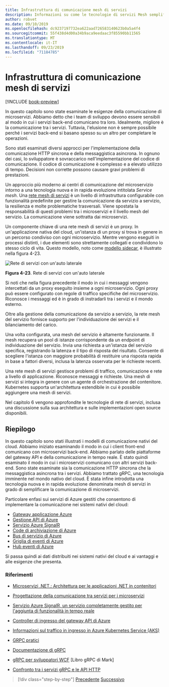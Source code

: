 ```yaml
---
title: Infrastruttura di comunicazione mesh di servizi
description: Informazioni su come le tecnologie di servizi Mesh semplificano la comunicazione di microservizi nativa del cloud
author: robvet
ms.date: 09/10/2019
ms.openlocfilehash: dc9237197732ea622aad726583140623b0a5a4f4
ms.sourcegitcommit: 55f438d4d00a34b9aca9eedaac3f85590bb11565
ms.translationtype: MT
ms.contentlocale: it-IT
ms.lasthandoff: 09/23/2019
ms.locfileid: "71184785"
---
```

# <a name="service-mesh-communication-infrastructure"></a>Infrastruttura di comunicazione mesh di servizi

[!INCLUDE [book-preview](../../../includes/book-preview.md)]

In questo capitolo sono state esaminate le esigenze della comunicazione di microservizi. Abbiamo detto che i team di sviluppo devono essere sensibili al modo in cui i servizi back-end comunicano tra loro. Idealmente, migliore è la comunicazione tra i servizi. Tuttavia, l'elusione non è sempre possibile perché i servizi back-end si basano spesso su un altro per completare le operazioni.

Sono stati esaminati diversi approcci per l'implementazione della comunicazione HTTP sincrona e della messaggistica asincrona. In ognuno dei casi, lo sviluppatore è sovraccarico nell'implementazione del codice di comunicazione. Il codice di comunicazione è complesso e a elevato utilizzo di tempo. Decisioni non corrette possono causare gravi problemi di prestazioni.

Un approccio più moderno ai centri di comunicazione del microservizio intorno a una tecnologia nuova e in rapida evoluzione intitolata *Service mesh*. Una [rete mesh di servizi](https://www.nginx.com/blog/what-is-a-service-mesh/) è un livello di infrastruttura configurabile con funzionalità predefinite per gestire la comunicazione da servizio a servizio, la resilienza e molte problematiche trasversali. Viene spostata la responsabilità di questi problemi tra i microservizi e il livello mesh del servizio. La comunicazione viene sottratta dai microservizi.

Un componente chiave di una rete mesh di servizi è un proxy. In un'applicazione nativa del cloud, un'istanza di un proxy si trova in genere in un percorso condiviso con ogni microservizio. Mentre vengono eseguiti in processi distinti, i due elementi sono strettamente collegati e condividono lo stesso ciclo di vita. Questo modello, noto come [modello sidecar](https://docs.microsoft.com/azure/architecture/patterns/sidecar), è illustrato nella figura 4-23.

![Rete di servizi con un'auto laterale](./media/service-mesh-with-side-car.png)

**Figura 4-23**. Rete di servizi con un'auto laterale

Si noti che nella figura precedente il modo in cui i messaggi vengono intercettati da un proxy eseguito insieme a ogni microservizio. Ogni proxy può essere configurato con regole di traffico specifiche del microservizio. Riconosce i messaggi ed è in grado di instradarli tra i servizi e il mondo esterno. 

Oltre alla gestione della comunicazione da servizio a servizio, la rete mesh del servizio fornisce supporto per l'individuazione dei servizi e il bilanciamento del carico. 

Una volta configurata, una mesh del servizio è altamente funzionante. Il mesh recupera un pool di istanze corrispondente da un endpoint di individuazione del servizio. Invia una richiesta a un'istanza del servizio specifica, registrando la latenza e il tipo di risposta del risultato. Consente di scegliere l'istanza con maggiore probabilità di restituire una risposta rapida in base a fattori diversi, inclusa la latenza osservata per le richieste recenti.

Una rete mesh di servizi gestisce problemi di traffico, comunicazione e rete a livello di applicazione. Riconosce messaggi e richieste. Una mesh di servizi si integra in genere con un agente di orchestrazione del contenitore. Kubernetes supporta un'architettura estendibile in cui è possibile aggiungere una mesh di servizi.

Nel capitolo 6 vengono approfondite le tecnologie di rete di servizi, inclusa una discussione sulla sua architettura e sulle implementazioni open source disponibili.

## <a name="summary"></a>Riepilogo

In questo capitolo sono stati illustrati i modelli di comunicazione nativi del cloud. Abbiamo iniziato esaminando il modo in cui i client front-end comunicano con microservizi back-end. Abbiamo parlato delle piattaforme del gateway API e della comunicazione in tempo reale. È stato quindi esaminato il modo in cui i microservizi comunicano con altri servizi back-end. Sono state esaminate sia la comunicazione HTTP sincrona che la messaggistica asincrona tra i servizi. Abbiamo trattato gRPC, una tecnologia imminente nel mondo nativo del cloud. È stata infine introdotta una tecnologia nuova e in rapida evoluzione denominata mesh di servizi in grado di semplificare la comunicazione di microservizi. 

Particolare enfasi sui servizi di Azure gestiti che consentono di implementare la comunicazione nei sistemi nativi del cloud:

- [Gateway applicazione Azure](https://docs.microsoft.com/azure/application-gateway/overview)
- [Gestione API di Azure](https://azure.microsoft.com/services/api-management/)
- [Servizio Azure SignalR](https://azure.microsoft.com/services/signalr-service/)
- [Code di archiviazione di Azure](https://docs.microsoft.com/azure/storage/queues/storage-queues-introduction)
- [Bus di servizio di Azure](https://docs.microsoft.com/azure/service-bus-messaging/service-bus-messaging-overview)
- [Griglia di eventi di Azure](https://docs.microsoft.com/azure/event-grid/overview)
- [Hub eventi di Azure](https://azure.microsoft.com/services/event-hubs/)

Si passa quindi ai dati distribuiti nei sistemi nativi del cloud e ai vantaggi e alle esigenze che presenta.

### <a name="references"></a>Riferimenti 

- [Microservizi .NET.: Architettura per le applicazioni .NET in contenitori](https://dotnet.microsoft.com/download/thank-you/microservices-architecture-ebook)
  
- [Progettazione della comunicazione tra servizi per i microservizi](https://docs.microsoft.com/azure/architecture/microservices/design/interservice-communication)

- [Servizio Azure SignalR, un servizio completamente gestito per l'aggiunta di funzionalità in tempo reale](https://azure.microsoft.com/blog/azure-signalr-service-a-fully-managed-service-to-add-real-time-functionality/)
  
- [Controller di ingresso del gateway API di Azure](https://azure.github.io/application-gateway-kubernetes-ingress/)
  
- [Informazioni sul traffico in ingresso in Azure Kubernetes Service (AKS)](https://vincentlauzon.com/2018/10/10/about-ingress-in-azure-kubernetes-service-aks/)
 
- [GRPC pratici](https://www.worldcat.org/title/practical-grpc/oclc/1042342319)

- [Documentazione di gRPC](https://grpc.io/docs/guides/)

- [gRPC per sviluppatori WCF](https://bing.com) [Libro gRPC di Mark]
  
- [Confronto tra i servizi gRPC e le API HTTP](https://docs.microsoft.com/en-us/aspnet/core/grpc/comparison?view=aspnetcore-3.0)

>[!div class="step-by-step"]
>[Precedente](rest-grpc.md)
>[Successivo](distributed-data.md) <!-- Next Chapter -->
